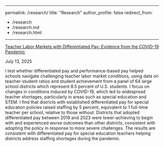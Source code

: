 
---
permalink: /research/
title: "Research"
author_profile: false
redirect_from: 
  - /research
  - /research.md
  - /research.html
---

[Teacher Labor Markets with Differentiated Pay: Evidence from the COVID-19 Pandemic](https://cameronjamesgreene.github.io/files/Thesis.pdf)

July 13, 2025

I test whether differentiated pay and performance-based pay helped schools navigate challenging teacher labor market conditions, using data on teacher-student ratios and student achievement from a panel of 64 large school districts which represent 8.5 percent of U.S. students. I focus on changes in conditions induced by COVID-19, which led to widespread teacher shortages, particularly in areas such as special education and STEM. I find that districts with established differentiated pay for special education policies raised staffing by 5 percent, equivalent to 1 full-time teacher per school, relative to those without. Districts that adopted differentiated pay between 2019 and 2023 were lower-achieving to begin with and experienced worse outcomes than other districts, consistent with adopting the policy in response to more severe challenges. The results are consistent with differentiated pay for special education teachers helping districts address staffing shortages during the pandemic.
